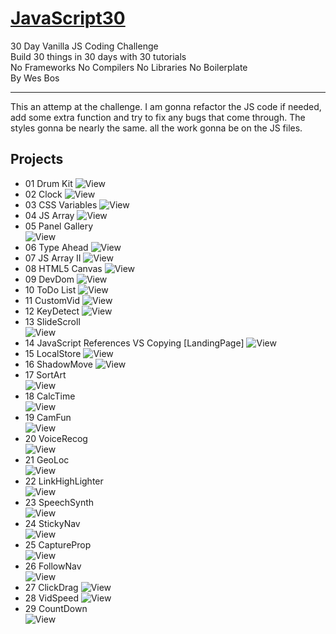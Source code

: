 # [JavaScript30](https://javascript30.com/)

30 Day Vanilla JS Coding Challenge  
Build 30 things in 30 days with 30 tutorials  
No Frameworks No Compilers No Libraries No Boilerplate  
By Wes Bos  
<hr>
  
This an attemp at the challenge. I am gonna refactor the JS code if needed, add some extra function and try to fix any bugs that come through. The styles gonna be nearly the same. all the work gonna be on the JS files.
  
## Projects
- 01 Drum Kit
![View](https://github.com/MAshrafM/JS_Vanilla_30/blob/master/01_DrumKit/show.png)
- 02 Clock
![View](https://github.com/MAshrafM/JS_Vanilla_30/blob/master/02_Clock/show.png)
- 03 CSS Variables
![View](https://github.com/MAshrafM/JS_Vanilla_30/blob/master/03_CSSVar/show.png)
- 04 JS Array
![View](https://github.com/MAshrafM/JS_Vanilla_30/blob/master/04_JSArray/show.png)
- 05 Panel Gallery  
![View](https://github.com/MAshrafM/JS_Vanilla_30/blob/master/05_PanelGallery/show.png)
- 06 Type Ahead
![View](https://github.com/MAshrafM/JS_Vanilla_30/blob/master/06_TypeAhead/show.png)
- 07 JS Array II
![View](https://github.com/MAshrafM/JS_Vanilla_30/blob/master/07_JSArrayII/show.png)
- 08 HTML5 Canvas
![View](https://github.com/MAshrafM/JS_Vanilla_30/blob/master/08_H5Canvas/show.png)
- 09 DevDom
![View](https://github.com/MAshrafM/JS_Vanilla_30/blob/master/09_DevDom/show.png)
- 10 ToDo List
![View](https://github.com/MAshrafM/JS_Vanilla_30/blob/master/10_ToDoList/show.png)
- 11 CustomVid
![View](https://github.com/MAshrafM/JS_Vanilla_30/blob/master/11_CustomVid/show.png)
- 12 KeyDetect
![View](https://github.com/MAshrafM/JS_Vanilla_30/blob/master/12_KeyDetect/show.png)
- 13 SlideScroll  
![View](https://github.com/MAshrafM/JS_Vanilla_30/blob/master/13_SlideScroll/show.png)
- 14 JavaScript References VS Copying [LandingPage]
![View](https://github.com/MAshrafM/JS_Vanilla_30/blob/master/14_LandingPage/show.png)
- 15 LocalStore
![View](https://github.com/MAshrafM/JS_Vanilla_30/blob/master/15_LocalStore/show.png)
- 16 ShadowMove
![View](https://github.com/MAshrafM/JS_Vanilla_30/blob/master/16_ShadowMove/show.png)
- 17 SortArt  
![View](https://github.com/MAshrafM/JS_Vanilla_30/blob/master/17_SortArt/show.png)  
- 18 CalcTime  
![View](https://github.com/MAshrafM/JS_Vanilla_30/blob/master/18_CalcTime/show.png)  
- 19 CamFun  
![View](https://github.com/MAshrafM/JS_Vanilla_30/blob/master/19_CamFun/show.png)  
- 20 VoiceRecog  
![View](https://github.com/MAshrafM/JS_Vanilla_30/blob/master/20_VoiceRecog/show.png)  
- 21 GeoLoc  
![View](https://github.com/MAshrafM/JS_Vanilla_30/blob/master/21_GeoLoc/show.png)  
- 22 LinkHighLighter  
![View](https://github.com/MAshrafM/JS_Vanilla_30/blob/master/22_LinkHighLighter/show.png)  
- 23 SpeechSynth  
![View](https://github.com/MAshrafM/JS_Vanilla_30/blob/master/23_SpeechSynth/show.png)  
- 24 StickyNav  
![View](https://github.com/MAshrafM/JS_Vanilla_30/blob/master/24_StickyNav/show.png)  
- 25 CaptureProp  
![View](https://github.com/MAshrafM/JS_Vanilla_30/blob/master/25_CaptureProp/show.png)  
- 26 FollowNav  
![View](https://github.com/MAshrafM/JS_Vanilla_30/blob/master/26_FollowNav/show.png)  
- 27 ClickDrag
![View](https://github.com/MAshrafM/JS_Vanilla_30/blob/master/27_ClickDrag/show.png)  
- 28 VidSpeed
![View](https://github.com/MAshrafM/JS_Vanilla_30/blob/master/28_VidSpeed/show.png)  
- 29 CountDown  
![View](https://github.com/MAshrafM/JS_Vanilla_30/blob/master/29_CountDown/show.png)  